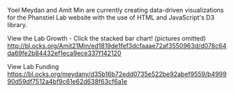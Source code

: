 Yoel Meydan and Amit Min are currently creating data-driven visualizations for the Phanstiel Lab website with the use of HTML and JavaScript's D3 library.

View the Lab Growth - Click the stacked bar chart! (pictures omitted) http://bl.ocks.org/Amit21Min/ed1819de1fef3dcfaaae72af3550963d/d078c64da69fe2b84432ef1eca9ece337f142120

View Lab Funding
https://bl.ocks.org/meydany/d35b16b72edd0735e522be92abef9559/b499990d59df7512a4bf9c61e62d638f63cf6a1e
